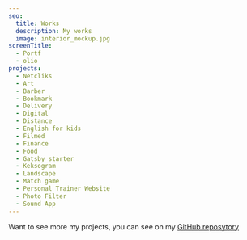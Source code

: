 ```yaml
---
seo:
  title: Works
  description: My works
  image: interior_mockup.jpg
screenTitle:
  - Portf
  - olio
projects:
  - Netcliks
  - Art
  - Barber
  - Bookmark
  - Delivery
  - Digital
  - Distance
  - English for kids
  - Filmed
  - Finance
  - Food
  - Gatsby starter
  - Keksogram
  - Landscape
  - Match game
  - Personal Trainer Website
  - Photo Filter
  - Sound App
---
```

Want to see more my projects, you can see on my [GitHub reposytory](https://github.com/sezardino)